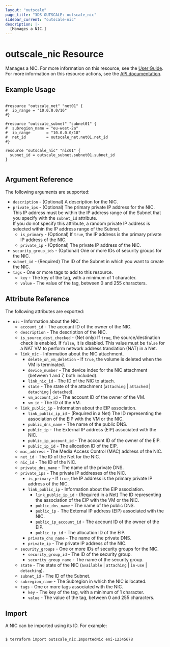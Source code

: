 ```yaml
---
layout: "outscale"
page_title: "3DS OUTSCALE: outscale_nic"
sidebar_current: "outscale-nic"
description: |-
  [Manages a NIC.]
---
```


# outscale_nic Resource

Manages a NIC.
For more information on this resource, see the [User Guide](https://wiki.outscale.net/display/EN/About+FNIs).
For more information on this resource actions, see the [API documentation](https://docs.outscale.com/api#3ds-outscale-api-nic).

## Example Usage

```hcl

#resource "outscale_net" "net01" {
#  ip_range = "10.0.0.0/16"
#}

#resource "outscale_subnet" "subnet01" {
#  subregion_name = "eu-west-2a"
#  ip_range       = "10.0.0.0/18"
#  net_id         = outscale_net.net01.net_id
#}

resource "outscale_nic" "nic01" {
  subnet_id = outscale_subnet.subnet01.subnet_id
}


```

## Argument Reference

The following arguments are supported:

* `description` - (Optional) A description for the NIC.
* `private_ips` - (Optional) The primary private IP address for the NIC.  
  This IP address must be within the IP address range of the Subnet that you specify with the `subnet_id` attribute.  
  If you do not specify this attribute, a random private IP address is selected within the IP address range of the Subnet.
  * `is_primary` - (Optional) If `true`, the IP address is the primary private IP address of the NIC.
  * `private_ip` - (Optional) The private IP address of the NIC.
* `security_group_ids` - (Optional) One or more IDs of security groups for the NIC.
* `subnet_id` - (Required) The ID of the Subnet in which you want to create the NIC.
* `tags` - One or more tags to add to this resource.
    * `key` - The key of the tag, with a minimum of 1 character.
    * `value` - The value of the tag, between 0 and 255 characters.

## Attribute Reference

The following attributes are exported:

* `nic` - Information about the NIC.
  * `account_id` - The account ID of the owner of the NIC.
  * `description` - The description of the NIC.
  * `is_source_dest_checked` - (Net only) If `true`, the source/destination check is enabled. If `false`, it is disabled. This value must be `false` for a NAT VM to perform network address translation (NAT) in a Net.
  * `link_nic` - Information about the NIC attachment.
    * `delete_on_vm_deletion` - If `true`, the volume is deleted when the VM is terminated.
    * `device_number` - The device index for the NIC attachment (between 1 and 7, both included).
    * `link_nic_id` - The ID of the NIC to attach.
    * `state` - The state of the attachment (`attaching` \| `attached` \| `detaching` \| `detached`).
    * `vm_account_id` - The account ID of the owner of the VM.
    * `vm_id` - The ID of the VM.
  * `link_public_ip` - Information about the EIP association.
    * `link_public_ip_id` - (Required in a Net) The ID representing the association of the EIP with the VM or the NIC.
    * `public_dns_name` - The name of the public DNS.
    * `public_ip` - The External IP address (EIP) associated with the NIC.
    * `public_ip_account_id` - The account ID of the owner of the EIP.
    * `public_ip_id` - The allocation ID of the EIP.
  * `mac_address` - The Media Access Control (MAC) address of the NIC.
  * `net_id` - The ID of the Net for the NIC.
  * `nic_id` - The ID of the NIC.
  * `private_dns_name` - The name of the private DNS.
  * `private_ips` - The private IP addresses of the NIC.
    * `is_primary` - If `true`, the IP address is the primary private IP address of the NIC.
    * `link_public_ip` - Information about the EIP association.
      * `link_public_ip_id` - (Required in a Net) The ID representing the association of the EIP with the VM or the NIC.
      * `public_dns_name` - The name of the public DNS.
      * `public_ip` - The External IP address (EIP) associated with the NIC.
      * `public_ip_account_id` - The account ID of the owner of the EIP.
      * `public_ip_id` - The allocation ID of the EIP.
    * `private_dns_name` - The name of the private DNS.
    * `private_ip` - The private IP address of the NIC.
  * `security_groups` - One or more IDs of security groups for the NIC.
    * `security_group_id` - The ID of the security group.
    * `security_group_name` - The name of the security group.
  * `state` - The state of the NIC (`available` \| `attaching` \| `in-use` \| `detaching`).
  * `subnet_id` - The ID of the Subnet.
  * `subregion_name` - The Subregion in which the NIC is located.
  * `tags` - One or more tags associated with the NIC.
    * `key` - The key of the tag, with a minimum of 1 character.
    * `value` - The value of the tag, between 0 and 255 characters.

## Import

A NIC can be imported using its ID. For example:

```

$ terraform import outscale_nic.ImportedNic eni-12345678

```